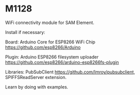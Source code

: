 # M1128
WiFi connectivity module for SAM Element.

Install if necessary:

Board:
Arduino Core for ESP8266 WiFi Chip https://github.com/esp8266/Arduino

Plugin:
Arduino ESP8266 filesystem uploader https://github.com/esp8266/arduino-esp8266fs-plugin

Libraries:
PubSubClient https://github.com/Imroy/pubsubclient, SPIFFSReadServer extension.

Learn by doing with examples.
